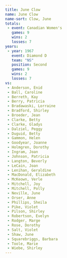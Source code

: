 ```yaml
---
title: June Clow
name: June Clow
name-sort: Clow, June
totals:
 - event: Canadian Women's
   games: 9
   wins: 2
   losses: 7
years:
 - year: 1967
   event: Diamond D
   team: "NS"
   position: Second
   games: 9
   wins: 2
   losses: 7
vs:
 - Anderson, Enid
 - Ball, Caroline
 - Berreth, Kay
 - Berry, Patricia
 - Bradawaski, Lorraine
 - Bradford, Shirley
 - Broeder, Jean
 - Clarke, Betty
 - Clarke, Gladys
 - Dalziel, Peggy
 - Duguid, Betty
 - Gammon, Helen
 - Goodyear, Joanne
 - Holmgren, Dorothy
 - Ingram, Joan
 - Johnson, Patricia
 - Langton, Beverly
 - LeCain, Joan
 - Lenihan, Geraldine
 - MacDonald, Elizabeth
 - McKeown, Verle
 - Mitchell, Joy
 - Mitchell, Polly
 - Neville, June
 - Orser, Anne
 - Phillips, Sheila
 - Pike, Violet
 - Pilson, Shirley
 - Robertson, Evelyn
 - Rodger, Marge
 - Rose, Dorothy
 - Salt, Violet
 - Shaw, June
 - Squarebriggs, Barbara
 - Toole, Marie
 - Wiebe, Shirley
---
```

